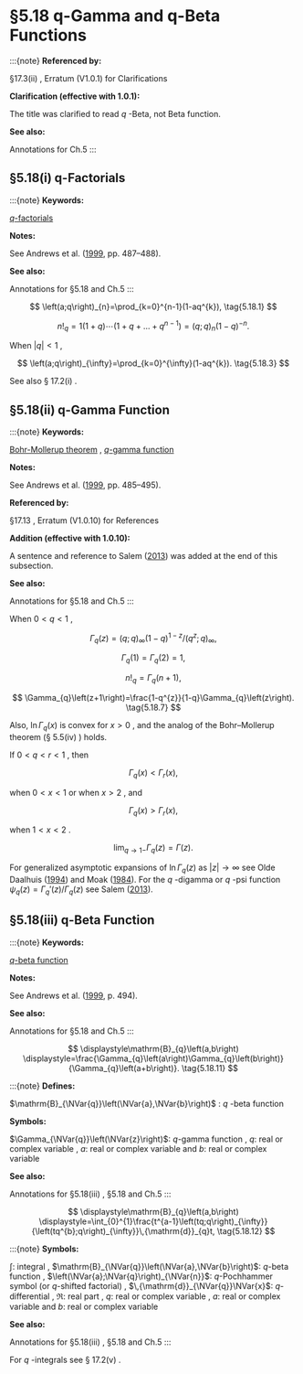 # §5.18 q-Gamma and q-Beta Functions

:::{note}
**Referenced by:**

§17.3(ii) , Erratum (V1.0.1) for Clarifications

**Clarification (effective with 1.0.1):**

The title was clarified to read $q$ -Beta, not Beta function.

**See also:**

Annotations for Ch.5
:::


## §5.18(i) q-Factorials

:::{note}
**Keywords:**

[$q$-factorials](http://dlmf.nist.gov/search/search?q=q-factorials)

**Notes:**

See Andrews et al. ([1999](./bib/index.html#bib103 "Special Functions"), pp. 487–488).

**See also:**

Annotations for §5.18 and Ch.5
:::


<a id="E1"></a>
$$
\left(a;q\right)_{n}=\prod_{k=0}^{n-1}(1-aq^{k}), \tag{5.18.1}
$$


<a id="E2"></a>
$$
n!_{q}=1(1+q)\cdots(1+q+\dots+q^{n-1})=\left(q;q\right)_{n}(1-q)^{-n}. \tag{5.18.2}
$$

When $|q|<1$ ,


<a id="E3"></a>
$$
\left(a;q\right)_{\infty}=\prod_{k=0}^{\infty}(1-aq^{k}). \tag{5.18.3}
$$

See also § 17.2(i) .


## §5.18(ii) q-Gamma Function

:::{note}
**Keywords:**

[Bohr-Mollerup theorem](http://dlmf.nist.gov/search/search?q=Bohr-Mollerup%20theorem) , [$q$-gamma function](http://dlmf.nist.gov/search/search?q=q-gamma%20function)

**Notes:**

See Andrews et al. ([1999](./bib/index.html#bib103 "Special Functions"), pp. 485–495).

**Referenced by:**

§17.13 , Erratum (V1.0.10) for References

**Addition (effective with 1.0.10):**

A sentence and reference to Salem ([2013](./bib/S.html#bib7 "Some properties and expansions associated with the q -digamma function")) was added at the end of this subsection.

**See also:**

Annotations for §5.18 and Ch.5
:::

When $0<q<1$ ,


<a id="E4"></a>
$$
\Gamma_{q}\left(z\right)=\left(q;q\right)_{\infty}(1-q)^{1-z}/\left(q^{z};q\right)_{\infty}, \tag{5.18.4}
$$


<a id="E5"></a>
$$
\Gamma_{q}\left(1\right)=\Gamma_{q}\left(2\right)=1, \tag{5.18.5}
$$


<a id="E6"></a>
$$
n!_{q}=\Gamma_{q}\left(n+1\right), \tag{5.18.6}
$$


<a id="E7"></a>
$$
\Gamma_{q}\left(z+1\right)=\frac{1-q^{z}}{1-q}\Gamma_{q}\left(z\right). \tag{5.18.7}
$$

Also, $\ln\Gamma_{q}\left(x\right)$ is convex for $x>0$ , and the analog of the Bohr–Mollerup theorem (§ 5.5(iv) ) holds.

If $0<q<r<1$ , then


<a id="E8"></a>
$$
\Gamma_{q}\left(x\right)<\Gamma_{r}\left(x\right), \tag{5.18.8}
$$

when $0<x<1$ or when $x>2$ , and


<a id="E9"></a>
$$
\Gamma_{q}\left(x\right)>\Gamma_{r}\left(x\right), \tag{5.18.9}
$$

when $1<x<2$ .


<a id="E10"></a>
$$
\lim_{q\to 1-}\Gamma_{q}\left(z\right)=\Gamma\left(z\right). \tag{5.18.10}
$$

For generalized asymptotic expansions of $\ln\Gamma_{q}\left(z\right)$ as $|z|\to\infty$ see Olde Daalhuis ([1994](./bib/O.html#bib1758 "Asymptotic expansions for q -gamma, q -exponential, and q -Bessel functions")) and Moak ([1984](./bib/M.html#bib1642 "The q -analogue of Stirling’s formula")). For the $q$ -digamma or $q$ -psi function $\psi_{q}(z)=\Gamma_{q}'\left(z\right)/\Gamma_{q}\left(z\right)$ see Salem ([2013](./bib/S.html#bib7 "Some properties and expansions associated with the q -digamma function")).


## §5.18(iii) q-Beta Function

:::{note}
**Keywords:**

[$q$-beta function](http://dlmf.nist.gov/search/search?q=q-beta%20function)

**Notes:**

See Andrews et al. ([1999](./bib/index.html#bib103 "Special Functions"), p. 494).

**See also:**

Annotations for §5.18 and Ch.5
:::

<a id="EGx1"></a>

$$
\displaystyle\mathrm{B}_{q}\left(a,b\right) \displaystyle=\frac{\Gamma_{q}\left(a\right)\Gamma_{q}\left(b\right)}{\Gamma_{q}\left(a+b\right)}. \tag{5.18.11}
$$

:::{note}
**Defines:**

$\mathrm{B}_{\NVar{q}}\left(\NVar{a},\NVar{b}\right)$ : $q$ -beta function

**Symbols:**

$\Gamma_{\NVar{q}}\left(\NVar{z}\right)$: $q$-gamma function , $q$: real or complex variable , $a$: real or complex variable and $b$: real or complex variable

**See also:**

Annotations for §5.18(iii) , §5.18 and Ch.5
:::

$$
\displaystyle\mathrm{B}_{q}\left(a,b\right) \displaystyle=\int_{0}^{1}\frac{t^{a-1}\left(tq;q\right)_{\infty}}{\left(tq^{b};q\right)_{\infty}}\,{\mathrm{d}}_{q}t, \tag{5.18.12}
$$

:::{note}
**Symbols:**

$\int$: integral , $\mathrm{B}_{\NVar{q}}\left(\NVar{a},\NVar{b}\right)$: $q$-beta function , $\left(\NVar{a};\NVar{q}\right)_{\NVar{n}}$: $q$-Pochhammer symbol (or $q$-shifted factorial) , $\,{\mathrm{d}}_{\NVar{q}}\NVar{x}$: $q$-differential , $\Re$: real part , $q$: real or complex variable , $a$: real or complex variable and $b$: real or complex variable

**See also:**

Annotations for §5.18(iii) , §5.18 and Ch.5
:::

For $q$ -integrals see § 17.2(v) .

